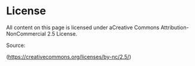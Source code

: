 License
=====

All content on this page is licensed under aCreative Commons Attribution-NonCommercial 2.5 License.

Source:

(https://creativecommons.org/licenses/by-nc/2.5/)

